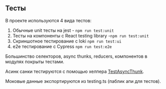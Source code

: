 ## Тесты

В проекте используются 4 вида тестов:

1. Обычные unit тесты на jest - `npm run test:unit`
2. Тесты на компоненты с React testing library -`npm run test:unit`
3. Скриншотное тестирование с loki `npm run test:ui`
4. e2e тестирование с Cypress `npm run test:e2e`

Большинство селекторов, async thunks, reducers, компонентов в модулях покрыты тестами.

Асинк санки тестируются с помощью хелпера [TestAsyncThunk](/src/shared/lib/tests/TestAsyncThunk/TestAsyncThunk.ts).

Моковые данные экспортируются из testing.ts (паблик апи для тестов).
